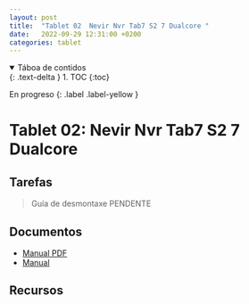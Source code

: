 ```yaml
---
layout: post
title:  "Tablet 02  Nevir Nvr Tab7 S2 7 Dualcore "
date:   2022-09-29 12:31:00 +0200
categories: tablet
---
```


<details open markdown="block">
  <summary>
    Táboa de contidos
  </summary>
  {: .text-delta }
1. TOC
{:toc}
</details>

En progreso
{: .label .label-yellow }



# Tablet 02:  Nevir Nvr Tab7 S2 7 Dualcore

## Tarefas
> Guía de desmontaxe  PENDENTE
 

## Documentos
  - [Manual PDF]({{site.baseurl}}/taller/tablet/02/ManualPDF.pdf)  
 - [Manual](https://manuall.co.uk/nevir-nvr-tab7-s5-tablet/)

 
## Recursos


